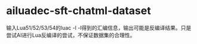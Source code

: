 # ailuadec-sft-chatml-dataset
输入Lua51/52/53/54的luac -l -l得到的汇编信息，输出可能是反编译结果。只是尝试AI进行Lua反编译的尝试，不保证数据集的合理性。
